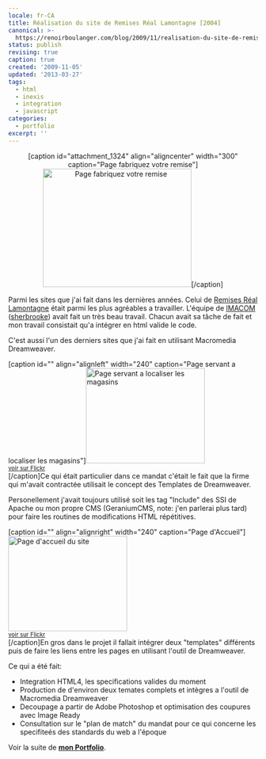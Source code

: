 ```yaml
---
locale: fr-CA
title: Réalisation du site de Remises Réal Lamontagne [2004]
canonical: >-
  https://renoirboulanger.com/blog/2009/11/realisation-du-site-de-remises-real-lamontagne-2004/
status: publish
revising: true
caption: true
created: '2009-11-05'
updated: '2013-03-27'
tags:
  - html
  - inexis
  - integration
  - javascript
categories:
  - portfolio
excerpt: ''
---
```


<center>[caption id="attachment_1324" align="aligncenter" width="300" caption="Page fabriquez votre remise"]<a rel="lightbox[0]" href="http://renoirboulanger.com/wp-content/uploads/2009/11/screenshot_remises2.png"><img class="size-medium wp-image-1324" title="Page fabriquez votre remise" src="http://renoirboulanger.com/wp-content/uploads/2009/11/screenshot_remises2-300x239.png" alt="Page fabriquez votre remise" width="300" height="239" /></a>[/caption]</center>

Parmi les sites que j'ai fait dans les dernières années. Celui de <a href="http://www.remisesreallamontagne.com/" target="_blank">Remises Réal Lamontagne</a> était parmi les plus agréables a travailler. L'équipe de <a href="http://www.imacom.qc.ca/" target="_blank">IMACOM</a> (<a href="http://maps.google.com/maps/place?cid=17198655896694201908&amp;q=imacom%2Bsherbrooke" target="_blank">sherbrooke</a>) avait fait un très beau travail. Chacun avait sa tâche de fait et mon travail consistait qu'a intégrer en html valide le code.

C'est aussi l'un des derniers sites que j'ai fait en utilisant Macromedia Dreamweaver.

<!--more-->

[caption id="" align="alignleft" width="240" caption="Page servant a localiser les magasins"]<a rel="lightbox[0]" href="http://farm1.static.flickr.com/127/390579080_ec97e069b3.jpg"><img src="http://farm1.static.flickr.com/127/390579080_ec97e069b3_m.jpg" alt="Page servant a localiser les magasins" width="240" height="192" /></a><small style="display: block;"><a title="Remises Real Lamontagne interieur by renoirboulanger, on Flickr" href="http://www.flickr.com/photos/inexisdotnet/390579080/">voir sur Flickr</a></small>[/caption]Ce qui était particulier dans ce mandat c'était le fait que la firme qui m'avait contractée utilisait le concept des Templates de Dreamweaver.

Personellement j'avait toujours utilisé soit les tag "Include" des SSI de Apache ou mon propre CMS (GeraniumCMS, note: j'en parlerai plus tard) pour faire les routines de modifications HTML répétitives.

[caption id="" align="alignright" width="240" caption="Page d&#39;Accueil"]<a rel="lightbox[0]" href="http://farm1.static.flickr.com/124/390579078_5cab8b7d5e.jpg"><img src="http://farm1.static.flickr.com/124/390579078_5cab8b7d5e_m.jpg" alt="Page d'accueil du site" width="240" height="192" /></a><small style="display: block;"><a title="Remises Real Lamontagne by renoirboulanger, on Flickr" href="http://www.flickr.com/photos/inexisdotnet/390579078/">voir sur Flickr</a></small>[/caption]En gros dans le projet il fallait intégrer deux "templates" différents puis de faire les liens entre les pages en utilisant l'outil de Dreamweaver.

Ce qui a été fait:
<ul>
	<li>Integration HTML4, les specifications valides du moment</li>
	<li>Production de d'environ deux temates complets et intègres a l'outil de Macromedia Dreamweaver</li>
	<li>Decoupage a partir de Adobe Photoshop et optimisation des coupures avec Image Ready</li>
	<li>Consultation sur le "plan de match" du mandat pour ce qui concerne les specifiteés des standards du web a l'époque</li>
</ul>
Voir la suite de <a href="/blog/category/portfolio/"><strong>mon Portfolio</strong></a>.